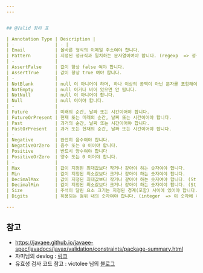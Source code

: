 ```yaml
---
---


## @Valid 정리 표

| Annotation Type | Description |  
| -               | - |
| Email	          | 올바른 형식의 이메일 주소여야 합니다.
| Pattern         | 지정된 정규식과 일치하는 문자열이여야 합니다. (regexp  => 정규식 문자열을 지정한다)
| -               |
| AssertFalse     | 값이 항상 false 여야 합니다.
| AssertTrue      | 값이 항상 true 여야 합니다.
| -               |
| NotBlank        | null 이 아니어야 하며, 하나 이상의 공백이 아닌 문자를 포함해야 합니다.
| NotEmpty        | null 이거나 비어 있으면 안 됩니다.
| NotNull         | null 이 아니어야 합니다.
| Null            | null 이어야 합니다.
| -               |
| Future          | 미래의 순간, 날짜 또는 시간이어야 합니다.
| FutureOrPresent | 현재 또는 미래의 순간, 날짜 또는 시간이어야 합니다.
| Past            | 과거의 순간, 날짜 또는 시간이어야 합니다.
| PastOrPresent	  | 과거 또는 현재의 순간, 날짜 또는 시간이어야 합니다.
| -               |
| Negative        | 완전히 음수여야 합니다.
| NegativeOrZero  | 음수 또는 0 이어야 합니다.
| Positive        | 반드시 양수여야 합니다
| PositiveOrZero  | 양수 또는 0 이어야 합니다.
| -               |
| Max	          | 값이 지정된 최대값보다 작거나 같아야 하는 숫자여야 합니다.
| Min	          | 값이 지정된 최소값보다 크거나 같아야 하는 숫자여야 합니다.
| DecimalMax      | 값이 지정된 최대값보다 작거나 같아야 하는 숫자여야 합니다. (String value)
| DecimalMin      | 값이 지정된 최소값보다 크거나 같아야 하는 숫자여야 합니다. (String value)
| Size            | 주석이 달린 요소 크기는 지정된 경계(포함) 사이에 있어야 합니다. (max, min)
| Digits          | 허용되는 범위 내의 숫자여야 합니다. (integer  => 이 숫자에 허용되는 최대 정수 자릿수 / fraction  => 이 숫자에 허용되는 최대 소수 자릿수)

---
```


## 참고

- https://javaee.github.io/javaee-spec/javadocs/javax/validation/constraints/package-summary.html
- 쟈미님의 devlog : [링크](https://jyami.tistory.com/55)
- 유효성 검사 코드 참고 : victolee 님의 [블로그](https://victorydntmd.tistory.com/332)